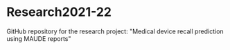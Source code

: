 # Research2021-22
GitHub repository for the research project: "Medical device recall prediction using MAUDE reports"
